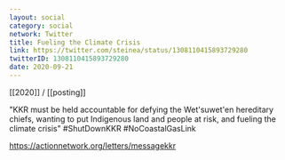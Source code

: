 ```yaml
---
layout: social
category: social
network: Twitter
title: Fueling the Climate Crisis
link: https://twitter.com/steinea/status/1308110415893729280
twitterID: 1308110415893729280
date: 2020-09-21
---
```


[[2020]] / [[posting]]

"KKR must be held accountable for defying the Wet'suwet'en hereditary chiefs, wanting to put Indigenous land and people at risk, and fueling the climate crisis" #ShutDownKKR #NoCoastalGasLink

<https://actionnetwork.org/letters/messagekkr>
